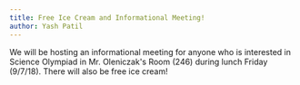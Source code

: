 ```yaml
---
title: Free Ice Cream and Informational Meeting!
author: Yash Patil
---
```

We will be hosting an informational meeting for anyone who is interested in Science Olympiad in Mr. Oleniczak's Room (246) during lunch Friday (9/7/18). There will also be free ice cream!
